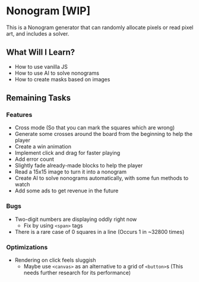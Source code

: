 # Nonogram [WIP]

This is a Nonogram generator that can randomly allocate pixels or read pixel art, and includes a solver.

## What Will I Learn?

- How to use vanilla JS
- How to use AI to solve nonograms
- How to create masks based on images

## Remaining Tasks

### Features

- Cross mode (So that you can mark the squares which are wrong)
- Generate some crosses around the board from the beginning to help the player
- Create a win animation
- Implement click and drag for faster playing
- Add error count
- Slightly fade already-made blocks to help the player
- Read a 15x15 image to turn it into a nonogram
- Create AI to solve nonograms automatically, with some fun methods to watch
- Add some ads to get revenue in the future

### Bugs

- Two-digit numbers are displaying oddly right now
  - Fix by using `<span>` tags
- There is a rare case of 0 squares in a line (Occurs 1 in ~32800 times)

### Optimizations

- Rendering on click feels sluggish
  - Maybe use `<canvas>` as an alternative to a grid of `<button>`s (This needs further research for its performance)